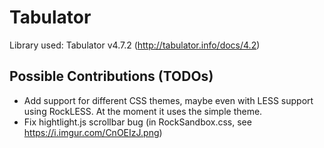 # Tabulator

Library used: Tabulator v4.7.2 (http://tabulator.info/docs/4.2)

## Possible Contributions (TODOs)

* Add support for different CSS themes, maybe even with LESS support using RockLESS. At the moment it uses the simple theme.
* Fix hightlight.js scrollbar bug (in RockSandbox.css, see https://i.imgur.com/CnOEIzJ.png)

